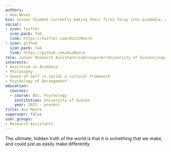 ```yaml
---
authors:
- Ana Neves
bio: Sussex Student currently making their first foray into academia, a wide set of interests and a passion for change
social:
- icon: twitter
  icon_pack: fab
  link: https://twitter.com/AuzzzMoore
- icon: github
  icon_pack: fab
  link: https://github.com/AuzMoore
role: Junior Research Assistant<sub><sup><br>University of Sussex</sup></sub>
interests:
- Anarchism in Academia
- Philosophy
- Sense of Self in social & cultural framework
- Psychology of Derangement
education:
  courses:
  - course: BSc, Psychology
    institution: University of Sussex
    year: 2021 - present
title: Auz Moore
superuser: false
user_groups:
- Research Assistants
---
```


The ultimate, hidden truth of the world is that it is something that we make, and could just as easily make differently.
